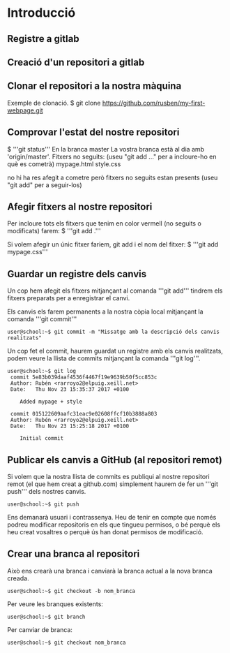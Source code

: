# Introducció

## Registre a gitlab

## Creació d'un repositori a gitlab

## Clonar el repositori a la nostra màquina

Exemple de clonació.
 $ git clone https://github.com/rusben/my-first-webpage.git

## Comprovar l'estat del nostre repositori

 $ '''git status'''
 En la branca master
 La vostra branca està al dia amb 'origin/master'.
 Fitxers no seguits:
  (useu "git add <fitxer>..." per a incloure-ho en què es cometrà)
     mypage.html
     style.css

 no hi ha res afegit a cometre però fitxers no seguits estan presents (useu "git add" per a seguir-los)


## Afegir fitxers al nostre repositori
Per incloure tots els fitxers que tenim en color vermell (no seguits o modificats) farem:
 $ '''git add .'''

Si volem afegir un únic fitxer fariem, git add i el nom del fitxer:
 $ '''git add mypage.css'''


## Guardar un registre dels canvis
Un cop hem afegit els fitxers mitjançant al comanda '''git add''' tindrem els fitxers preparats per a enregistrar el canvi.

Els canvis els farem permanents a la nostra còpia local mitjançant la comanda '''git commit'''

```console
user@school:~$ git commit -m "Missatge amb la descripció dels canvis realitzats"
```

Un cop fet el commit, haurem guardat un registre amb els canvis realitzats, podem veure la llista de commits mitjançant la comanda '''git log'''.

```console
user@school:~$ git log
 commit 5e83b039daaf4536f4467f19e9639b50f5cc853c
 Author: Rubén <rarroyo2@elpuig.xeill.net>
 Date:   Thu Nov 23 15:35:37 2017 +0100

    Added mypage + style

 commit 015122609aafc31eac9e02608ffcf10b3888a803
 Author: Rubén <rarroyo2@elpuig.xeill.net>
 Date:   Thu Nov 23 15:25:18 2017 +0100

    Initial commit
```

## Publicar els canvis a GitHub (al repositori remot)

Si volem que la nostra llista de commits es publiqui al nostre repositori remot (el que hem creat a github.com) simplement haurem de fer un '''git push''' dels nostres canvis.

```console
user@school:~$ git push
```

Ens demanarà usuari i contrassenya. Heu de tenir en compte que només podreu modificar repositoris en els que tingueu permisos, o bé perquè els heu creat vosaltres o perquè ús han donat permisos de modificació.

## Crear una branca al repositori

Això ens crearà una branca i canviarà la branca actual a la nova branca creada.

```console
user@school:~$ git checkout -b nom_branca
```

Per veure les branques existents:

```console
user@school:~$ git branch
```

Per canviar de branca:

```console
user@school:~$ git checkout nom_branca
```
